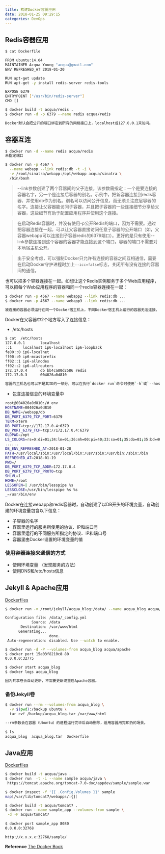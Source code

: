 ```yaml
---
title: 构建Docker容器应用
date: 2018-01-25 09:29:15
categories: DevOps
---
```

## Redis容器应用

```bash
$ cat Dockerfile 

FROM ubuntu:14.04
MAINTAINER Acqua Young "acqua@gmail.com"
ENV REFRESHED_AT 2018-01-20

RUN apt-get update
RUN apt-get -y install redis-server redis-tools

EXPOSE 6379
ENTRYPOINT ["/usr/bin/redis-server"]
CMD []

$ docker build -t acqua/redis .
$ docker run -d -p 6379 --name redis acqua/redis

Docker默认会把公开的端口绑定到所有的网络接口上，localhost或127.0.0.1来访问。
```

<!-- more -->

## 容器互连

```bash
$ docker run -d --name redis acqua/redis
未指定端口

$ docker run -p 4567 \
  --name webapp --link redis:db -t -i \
  -v /root/sinatra/webapp:/opt/webapp acqua/sinatra \
  /bin/bash
```

> --link参数创建了两个容器间的父子连接。该参数需指定：一个是要连接的容器名字，另一个是连接后容器的别名。示例中，把新容器连接到redis容器，并使用db作为别名。别名可以访问公开信息，而无须关注底层容器的名字。连接让父容器能访问子容器，并且把子容器的一些连接细节分享给父容器，这些细节有助于配置应用程序并使用这个连接。

> 在启动Redis容器时，并没有使用-p公开Redis的端口，因为不需要。通过把容器连接在一起，可以让父容器直接访问任意子容器的公开端口（如，父容器webapp可以连接到子容器redis的6379端口）。更好的是只有使用--link参数连接到这个容器的容器才能连接到这个端口，容器的端口不需要对本地宿主机公开。

> 出于安全考虑，可以强制Docker只允许有连接的容器之间互相通信，需要在启动Docker守护进程时加上`--icc=false`标志，关闭所有没有连接的容器间的通信。

也可以把多个容器连接在一起。如想让这个Redis实例服务于多个Web应用程序，可以把每个Web应用程序的容器和同一个redis容器连接在一起：

```bash
$ docker run -p 4567 --name webapp2 --link redis:db ...
$ docker run -p 4567 --name webapp3 --link redis:db ...

被连接的容器必须运行在同一个Docker宿主机上，不同Docker宿主机上运行的容器无法连接。
```

Docker在父容器中2个地方写入了连接信息：

+ /etc/hosts
  
```bash
$ cat  /etc/hosts
127.0.0.1       localhost
::1     localhost ip6-localhost ip6-loopback
fe00::0 ip6-localnet
ff00::0 ip6-mcastprefix
ff02::1 ip6-allnodes
ff02::2 ip6-allrouters
172.17.0.4      db bb4ca80d2586 redis
172.17.0.3      004026a0d810

容器的主机名也可以不是其ID的一部分，可以在执行`docker run`命令时使用`-h`或`--hostname`参数指定容器的主机名。
```

+ 包含连接信息的环境变量中

```bash
root@004026a0d810:/# env
HOSTNAME=004026a0d810
DB_NAME=/webapp/db
DB_PORT_6379_TCP_PORT=6379
TERM=xterm
DB_PORT=tcp://172.17.0.4:6379
DB_PORT_6379_TCP=tcp://172.17.0.4:6379
OLDPWD=/opt
LS_COLORS=rs=0:di=01;34:ln=01;36:mh=00:pi=40;33:so=01;35:do=01;35:bd=40;33;01:cd=40;33;
......
DB_ENV_REFRESHED_AT=2018-01-20
PATH=/usr/local/sbin:/usr/local/bin:/usr/sbin:/usr/bin:/sbin:/bin
REFRESHED_AT=2018-01-19
PWD=/
DB_PORT_6379_TCP_ADDR=172.17.0.4
DB_PORT_6379_TCP_PROTO=tcp
SHLVL=1
HOME=/root
LESSOPEN=| /usr/bin/lesspipe %s
LESSCLOSE=/usr/bin/lesspipe %s %s
_=/usr/bin/env
```

Docker在连接webapp和redis容器时，自动创建了以DB开头的环境变量，自动创建的环境变量包含以下信息：

+ 子容器的名字
+ 容器里运行的服务所使用的协议、IP和端口号
+ 容器里运行的不同服务所指定的协议、IP和端口号
+ 容器里由Docker设置的环境变量的值

### 使用容器连接来通信的方式

+ 使用环境变量  （发现服务的方法）
+ 使用DNS和/etc/hosts信息

## Jekyll & Apache应用

[Dockerfiles](https://github.com/acquaai/dockerjenkins/tree/master/Jekyll_Apache)

```bash
$ docker run -v /root/jekyll/acqua_blog:/data/ --name acqua_blog acqua/jekll

Configuration file: /data/_config.yml
            Source: /data
       Destination: /var/www/html
      Generating... 
                    done.
 Auto-regeneration: disabled. Use --watch to enable.

$ docker run -d -P --volumes-from acqua_blog acqua/apache
$ docker port 15a03f8210c8 80
0.0.0.0:32775

$ docker start acqua_blog
$ docker logs acqua_blog

因为共享卷会自动更新，不需要更新或重启Apache容器。
```

### 备份Jekyll卷

```bash
$ docker run --rm --volumes-from acqua_blog \
  -v $(pwd):/backup ubuntu \
  tar cvf /backup/acqua_blog.tar /var/www/html

--rm参数会在容器（Ubuntu）的进程运行完毕后自动删除，适用容器用完即扔的场景。
   
$ ls
acqua_blog  acqua_blog.tar  Dockerfile
```

## Java应用

[Dockerfiles](https://github.com/acquaai/dockerjenkins/tree/master/Java)

```bash
$ docker build -t acqua/java .
$ docker run  -t -i --name sample acqua/java \
 https://tomcat.apache.org/tomcat-7.0-doc/appdev/sample/sample.war

$ docker inspect -f '{{ .Config.Volumes }}' sample
map[/var/lib/tomcat7/webapps/:{}]

$ docker build -t acqua/tomcat7 .
$ docker run --name sample_app --volumes-from sample \
 -d -P acqua/tomcat7
 
$ docker port sample_app 8080
0.0.0.0:32768

http://x.x.x.x:32768/sample/
```

**Reference**
[The Docker Book](https://github.com/turnbullpress/dockerbook-code)
